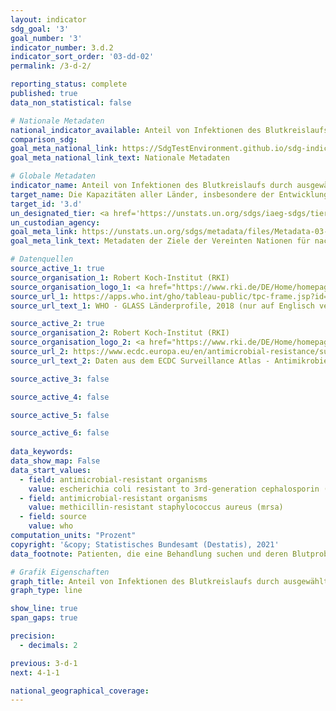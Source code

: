 ```yaml
---
layout: indicator    
sdg_goal: '3'    
goal_number: '3'    
indicator_number: 3.d.2    
indicator_sort_order: '03-dd-02'    
permalink: /3-d-2/    

reporting_status: complete    
published: true    
data_non_statistical: false    

# Nationale Metadaten    
national_indicator_available: Anteil von Infektionen des Blutkreislaufs durch ausgewählte antimikrobiell-resistente Organismen    
comparison_sdg:     
goal_meta_national_link: https://SdgTestEnvironment.github.io/sdg-indicators/public/MetaDe/3.d.2.pdf    
goal_meta_national_link_text: Nationale Metadaten    

# Globale Metadaten    
indicator_name: Anteil von Infektionen des Blutkreislaufs durch ausgewählte antimikrobiell-resistente Organismen    
target_name: Die Kapazitäten aller Länder, insbesondere der Entwicklungsländer, in den Bereichen Frühwarnung, Risikominderung und Management nationaler und globaler Gesundheitsrisiken stärken    
target_id: '3.d'    
un_designated_tier: <a href='https://unstats.un.org/sdgs/iaeg-sdgs/tier-classification/' title='Klicken Sie hier um weitere Informationen zur UN-Tier-Klassifikation zu erhalten.'  target='_blank'>Tier II</a>    
un_custodian_agency:     
goal_meta_link: https://unstats.un.org/sdgs/metadata/files/Metadata-03-0d-02.pdf    
goal_meta_link_text: Metadaten der Ziele der Vereinten Nationen für nachhaltige Entwicklung    

# Datenquellen
source_active_1: true
source_organisation_1: Robert Koch-Institut (RKI)
source_organisation_logo_1: <a href="https://www.rki.de/DE/Home/homepage_node.html"><img src="https://g205sdgs.github.io/sdg-indicators/public/OrgImgDe/rki.png" alt="Logo rki" style="height:60px; width:148px"/></a>
source_url_1: https://apps.who.int/gho/tableau-public/tpc-frame.jsp?id=2012
source_url_text_1: WHO - GLASS Länderprofile, 2018 (nur auf Englisch verfügbar)

source_active_2: true
source_organisation_2: Robert Koch-Institut (RKI)
source_organisation_logo_2: <a href="https://www.rki.de/DE/Home/homepage_node.html"><img src="https://g205sdgs.github.io/sdg-indicators/public/OrgImgDe/rki.png" alt="Logo rki" style="height:60px; width:148px"/></a>
source_url_2: https://www.ecdc.europa.eu/en/antimicrobial-resistance/surveillance-and-disease-data/data-ecdc
source_url_text_2: Daten aus dem ECDC Surveillance Atlas - Antimikrobielle Resistenz (nur auf Englisch verfügbar)

source_active_3: false

source_active_4: false

source_active_5: false

source_active_6: false
    
data_keywords:     
data_show_map: False    
data_start_values: 
  - field: antimicrobial-resistant organisms
    value: escherichia coli resistant to 3rd-generation cephalosporin (e.g., esbl- e. coli)
  - field: antimicrobial-resistant organisms
    value: methicillin-resistant staphylococcus aureus (mrsa)
  - field: source
    value: who    
computation_units: "Prozent"    
copyright: '&copy; Statistisches Bundesamt (Destatis), 2021'    
data_footnote: Patienten, die eine Behandlung suchen und deren Blutprobe entnommen und getestet wird.    

# Grafik Eigenschaften    
graph_title: Anteil von Infektionen des Blutkreislaufs durch ausgewählte antimikrobiell-resistente Organismen    
graph_type: line    

show_line: true
span_gaps: true

precision:
  - decimals: 2    

previous: 3-d-1    
next: 4-1-1    

national_geographical_coverage:     
---
```


<span></span>